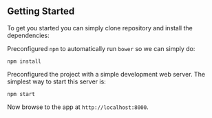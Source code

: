 
## Getting Started

To get you started you can simply clone repository and install the dependencies:


Preconfigured `npm` to automatically run `bower` so we can simply do:

```
npm install
```

Preconfigured the project with a simple development web server.  The simplest way to start
this server is:

```
npm start
```

Now browse to the app at `http://localhost:8000`.

